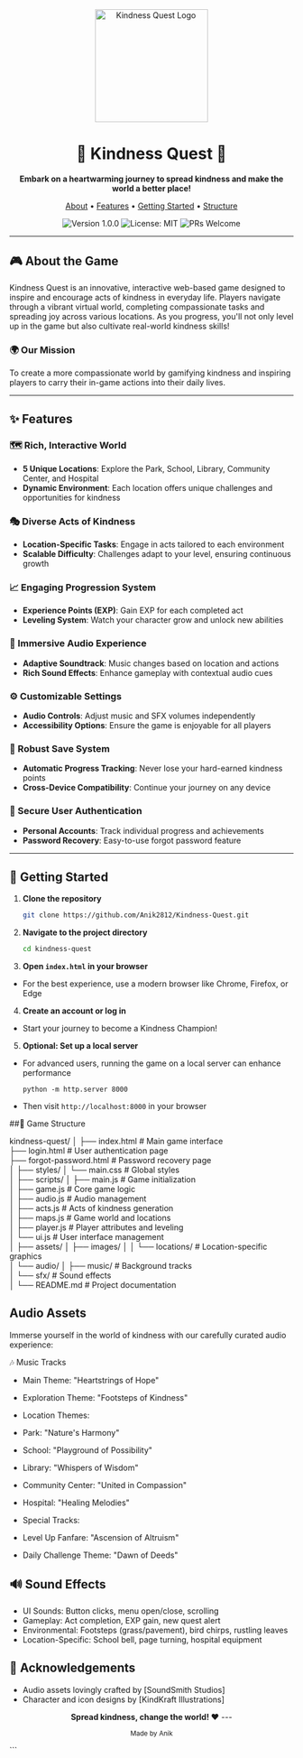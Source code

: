 <div align="center">
  <img src="https://github.com/user-attachments/assets/7ea8b71e-4434-4125-999b-d3746d4d4174" alt="Kindness Quest Logo" width="200"/>

  # 🌟 Kindness Quest 🌟

  <p>
    <strong>Embark on a heartwarming journey to spread kindness and make the world a better place!</strong>
  </p>

  <p>
    <a href="#about">About</a> •
    <a href="#features">Features</a> •
    <a href="#getting-started">Getting Started</a> •
    <a href="#game-structure">Structure</a> 
  </p>

  <p>
    <img src="https://img.shields.io/badge/version-1.0.0-blue.svg" alt="Version 1.0.0">
    <img src="https://img.shields.io/badge/license-MIT-green.svg" alt="License: MIT">
    <img src="https://img.shields.io/badge/PRs-welcome-brightgreen.svg" alt="PRs Welcome">
  </p>
</div>

---

## 🎮 About the Game <a name="about"></a>

Kindness Quest is an innovative, interactive web-based game designed to inspire and encourage acts of kindness in everyday life. Players navigate through a vibrant virtual world, completing compassionate tasks and spreading joy across various locations. As you progress, you'll not only level up in the game but also cultivate real-world kindness skills!

### 🌍 Our Mission

To create a more compassionate world by gamifying kindness and inspiring players to carry their in-game actions into their daily lives.

---

## ✨ Features <a name="features"></a>

### 🗺️ Rich, Interactive World
- **5 Unique Locations**: Explore the Park, School, Library, Community Center, and Hospital
- **Dynamic Environment**: Each location offers unique challenges and opportunities for kindness

### 🎭 Diverse Acts of Kindness
- **Location-Specific Tasks**: Engage in acts tailored to each environment
- **Scalable Difficulty**: Challenges adapt to your level, ensuring continuous growth

### 📈 Engaging Progression System
- **Experience Points (EXP)**: Gain EXP for each completed act
- **Leveling System**: Watch your character grow and unlock new abilities

### 🎵 Immersive Audio Experience
- **Adaptive Soundtrack**: Music changes based on location and actions
- **Rich Sound Effects**: Enhance gameplay with contextual audio cues

### ⚙️ Customizable Settings
- **Audio Controls**: Adjust music and SFX volumes independently
- **Accessibility Options**: Ensure the game is enjoyable for all players

### 💾 Robust Save System
- **Automatic Progress Tracking**: Never lose your hard-earned kindness points
- **Cross-Device Compatibility**: Continue your journey on any device

### 🔐 Secure User Authentication
- **Personal Accounts**: Track individual progress and achievements
- **Password Recovery**: Easy-to-use forgot password feature

---

## 🚀 Getting Started <a name="getting-started"></a>

1. **Clone the repository**
   ```bash
   git clone https://github.com/Anik2812/Kindness-Quest.git
   ```

2. **Navigate to the project directory**
   ```bash
   cd kindness-quest
   ```

3. **Open `index.html` in your browser**

* For the best experience, use a modern browser like Chrome, Firefox, or Edge


4. **Create an account or log in**

* Start your journey to become a Kindness Champion!


5. **Optional: Set up a local server**

* For advanced users, running the game on a local server can enhance performance
  ```
  python -m http.server 8000
  ```
* Then visit `http://localhost:8000` in your browser


##🎨 Game Structure <a name="game-structure"></a>

kindness-quest/
│
├── index.html          # Main game interface <br>
├── login.html          # User authentication page <br>
├── forgot-password.html # Password recovery page <br>
│
├── styles/
│   └── main.css        # Global styles <br>
│
├── scripts/
│   ├── main.js         # Game initialization <br>
│   ├── game.js         # Core game logic <br>
│   ├── audio.js        # Audio management <br>
│   ├── acts.js         # Acts of kindness generation <br>
│   ├── maps.js         # Game world and locations <br>
│   ├── player.js       # Player attributes and leveling <br>
│   └── ui.js           # User interface management <br>
│
├── assets/
│   ├── images/
│   │   └── locations/  # Location-specific graphics <br>
│   └── audio/
│       ├── music/      # Background tracks <br>
│       └── sfx/        # Sound effects <br>
│
└── README.md           # Project documentation <br>

## Audio Assets
Immerse yourself in the world of kindness with our carefully curated audio experience:

🎶 Music Tracks

* Main Theme: "Heartstrings of Hope"
* Exploration Theme: "Footsteps of Kindness"


* Location Themes:

* Park: "Nature's Harmony"
* School: "Playground of Possibility"
* Library: "Whispers of Wisdom"
* Community Center: "United in Compassion"
* Hospital: "Healing Melodies"


* Special Tracks:

* Level Up Fanfare: "Ascension of Altruism"
* Daily Challenge Theme: "Dawn of Deeds"



## 🔊 Sound Effects

* UI Sounds: Button clicks, menu open/close, scrolling
* Gameplay: Act completion, EXP gain, new quest alert
* Environmental: Footsteps (grass/pavement), bird chirps, rustling leaves
* Location-Specific: School bell, page turning, hospital equipment


## 🙏 Acknowledgements

* Audio assets lovingly crafted by [SoundSmith Studios]
* Character and icon designs by [KindKraft Illustrations]


<div align="center">
  <strong>Spread kindness, change the world! ❤️</strong>
  ---
  <p>
    <sub>Made by Anik</sub>
  </p>
</div>
```


